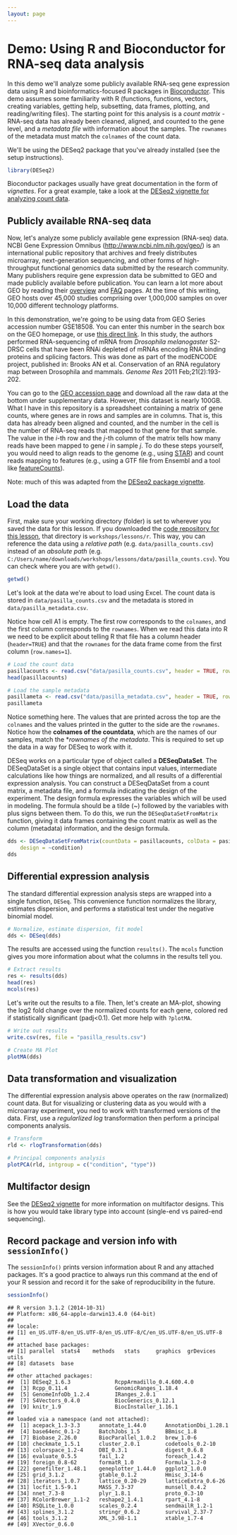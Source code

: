 ```yaml
---
layout: page
---
```




# Demo: Using R and Bioconductor for RNA-seq data analysis

In this demo we'll analyze some publicly available RNA-seq gene expression data using R and bioinformatics-focused R packages in [Bioconductor](http://bioconductor.org/). This demo assumes some familiarity with R (functions, functions, vectors, creating variables, getting help, subsetting, data frames, plotting, and reading/writing files). The starting point for this analysis is a *count matrix* - RNA-seq data has already been cleaned, aligned, and counted to the gene level, and a *metadata file* with information about the samples. The `rownames` of the metadata must match the `colnames` of the count data.

We'll be using the DESeq2 package that you've already installed (see the setup instructions). 


```r
library(DESeq2)
```

Bioconductor packages usually have great documentation in the form of *vignettes*. For a great example, take a look at the [DESeq2 vignette for analyzing count data](http://www.bioconductor.org/packages/release/bioc/vignettes/DESeq2/inst/doc/DESeq2.pdf).




## Publicly available RNA-seq data

Now, let's analyze some publicly available gene expression (RNA-seq) data. NCBI Gene Expression Omnibus (<http://www.ncbi.nlm.nih.gov/geo/>) is an international public repository that archives and freely distributes microarray, next-generation sequencing, and other forms of high-throughput functional genomics data submitted by the research community. Many publishers require gene expression data be submitted to GEO and made publicly available before publication. You can learn a lot more about GEO by reading their [overview](http://www.ncbi.nlm.nih.gov/geo/info/overview.html) and [FAQ](http://www.ncbi.nlm.nih.gov/geo/info/faq.html) pages. At the time of this writing, GEO hosts over 45,000 studies comprising over 1,000,000 samples on over 10,000 different technology platforms.

In this demonstration, we're going to be using data from GEO Series accession number GSE18508. You can enter this number in the search box on the GEO homepage, or use [this direct link](http://www.ncbi.nlm.nih.gov/geo/query/acc.cgi?acc=GSE18508). In this study, the authors performed RNA-sequencing of mRNA from *Drosophila melanogaster* S2-DRSC cells that have been RNAi depleted of mRNAs encoding RNA binding proteins and splicing factors. This was done as part of the modENCODE project, published in: Brooks AN et al. Conservation of an RNA regulatory map between Drosophila and mammals. *Genome Res* 2011 Feb;21(2):193-202.

You can go to the [GEO accession page](http://www.ncbi.nlm.nih.gov/geo/query/acc.cgi?acc=GSE18508) and download all the raw data at the bottom under supplementary data. However, this dataset is nearly 100GB. What I have in this repository is a spreadsheet containing a matrix of gene counts, where genes are in rows and samples are in columns. That is, this data has already been aligned and counted, and the number in the cell is the number of RNA-seq reads that mapped to that gene for that sample. The value in the *i*-th row and the *j*-th column of the matrix tells how many reads have been mapped to gene *i* in sample *j*. To do these steps yourself, you would need to align reads to the genome (e.g., using [STAR](https://code.google.com/p/rna-star/)) and count reads mapping to features (e.g., using a GTF file from Ensembl and a tool like [featureCounts](http://bioinf.wehi.edu.au/featureCounts/)).

Note: much of this was adapted from the [DESeq2 package vignette](http://www.bioconductor.org/packages/release/bioc/vignettes/DESeq2/inst/doc/DESeq2.pdf).

## Load the data

First, make sure your working directory (folder) is set to wherever you saved the data for this lesson. If you downloaded the [code repository for this lesson](https://github.com/bioconnector/workshops/archive/master.zip), that directory is `workshops/lessons/r`. This way, you can reference the data using a *relative path* (e.g. `data/pasilla_counts.csv`) instead of an *absolute path* (e.g. `C:/Users/name/downloads/workshops/lessons/data/pasilla_counts.csv`). You can check where you are with `getwd()`.


```r
getwd()
```

Let's look at the data we're about to load using Excel. The count data is stored in `data/pasilla_counts.csv` and the metadata is stored in `data/pasilla_metadata.csv`. 

Notice how cell A1 is empty. The first row corresponds to the `colnames`, and the first column corresponds to the `rownames`. When we read this data into R we need to be explicit about telling R that file has a column header (`header=TRUE`) and that the `rownames` for the data frame come from the first column (`row.names=1`).


```r
# Load the count data
pasillacounts <- read.csv("data/pasilla_counts.csv", header = TRUE, row.names = 1)
head(pasillacounts)

# Load the sample metadata
pasillameta <- read.csv("data/pasilla_metadata.csv", header = TRUE, row.names = 1)
pasillameta
```

Notice something here. The values that are printed across the top are the `colnames` and the values printed in the gutter to the side are the `rownames`. Notice how the **colnames of the countdata**, which are the names of our samples, match the **rownames of the metadata*. This is required to set up the data in a way for DESeq to work with it.

DESeq works on a particular type of object called a **DESeqDataSet**. The DESeqDataSet is a single object that contains input values, intermediate calculations like how things are normalized, and all results of a differential expression analysis. You can construct a DESeqDataSet from a count matrix, a metadata file, and a formula indicating the design of the experiment. The design formula expresses the variables which will be used in modeling. The formula should be a tilde (~) followed by the variables with plus signs between them. To do this, we run the `DESeqDataSetFromMatrix` function, giving it data frames containing the count matrix as well as the column (metadata) information, and the design formula.


```r
dds <- DESeqDataSetFromMatrix(countData = pasillacounts, colData = pasillameta, 
    design = ~condition)
dds
```

## Differential expression analysis

The standard differential expression analysis steps are wrapped into a single function, `DESeq`. This convenience function normalizes the library, estimates dispersion, and performs a statistical test under the negative binomial model.


```r
# Normalize, estimate dispersion, fit model
dds <- DESeq(dds)
```

The results are accessed using the function `results()`. The `mcols` function gives you more information about what the columns in the results tell you. 


```r
# Extract results
res <- results(dds)
head(res)
mcols(res)
```

Let's write out the results to a file. Then, let's create an MA-plot, showing the log2 fold change over the normalized counts for each gene, colored red if statistically significant (padj<0.1). Get more help with `?plotMA`.


```r
# Write out results
write.csv(res, file = "pasilla_results.csv")

# Create MA Plot
plotMA(dds)
```

## Data transformation and visualization

The differential expression analysis above operates on the raw (normalized) count data. But for visualizing or clustering data as you would with a microarray experiment, you ned to work with transformed versions of the data. First, use a *regularlized log* transformation then perform a principal components analysis.


```r
# Transform
rld <- rlogTransformation(dds)

# Principal components analysis
plotPCA(rld, intgroup = c("condition", "type"))
```

## Multifactor design

See the [DESeq2 vignette](http://www.bioconductor.org/packages/release/bioc/vignettes/DESeq2/inst/doc/DESeq2.pdf) for more information on multifactor designs. This is how you would take library type into account (single-end vs paired-end sequencing).

## Record package and version info with `sessionInfo()`

The `sessionInfo()` prints version information about R and any attached packages. It's a good practice to always run this command at the end of your R session and record it for the sake of reproducibility in the future.


```r
sessionInfo()
```

```
## R version 3.1.2 (2014-10-31)
## Platform: x86_64-apple-darwin13.4.0 (64-bit)
## 
## locale:
## [1] en_US.UTF-8/en_US.UTF-8/en_US.UTF-8/C/en_US.UTF-8/en_US.UTF-8
## 
## attached base packages:
## [1] parallel  stats4    methods   stats     graphics  grDevices utils    
## [8] datasets  base     
## 
## other attached packages:
##  [1] DESeq2_1.6.3              RcppArmadillo_0.4.600.4.0
##  [3] Rcpp_0.11.4               GenomicRanges_1.18.4     
##  [5] GenomeInfoDb_1.2.4        IRanges_2.0.1            
##  [7] S4Vectors_0.4.0           BiocGenerics_0.12.1      
##  [9] knitr_1.9                 BiocInstaller_1.16.1     
## 
## loaded via a namespace (and not attached):
##  [1] acepack_1.3-3.3      annotate_1.44.0      AnnotationDbi_1.28.1
##  [4] base64enc_0.1-2      BatchJobs_1.5        BBmisc_1.8          
##  [7] Biobase_2.26.0       BiocParallel_1.0.2   brew_1.0-6          
## [10] checkmate_1.5.1      cluster_2.0.1        codetools_0.2-10    
## [13] colorspace_1.2-4     DBI_0.3.1            digest_0.6.8        
## [16] evaluate_0.5.5       fail_1.2             foreach_1.4.2       
## [19] foreign_0.8-62       formatR_1.0          Formula_1.2-0       
## [22] genefilter_1.48.1    geneplotter_1.44.0   ggplot2_1.0.0       
## [25] grid_3.1.2           gtable_0.1.2         Hmisc_3.14-6        
## [28] iterators_1.0.7      lattice_0.20-29      latticeExtra_0.6-26 
## [31] locfit_1.5-9.1       MASS_7.3-37          munsell_0.4.2       
## [34] nnet_7.3-8           plyr_1.8.1           proto_0.3-10        
## [37] RColorBrewer_1.1-2   reshape2_1.4.1       rpart_4.1-8         
## [40] RSQLite_1.0.0        scales_0.2.4         sendmailR_1.2-1     
## [43] splines_3.1.2        stringr_0.6.2        survival_2.37-7     
## [46] tools_3.1.2          XML_3.98-1.1         xtable_1.7-4        
## [49] XVector_0.6.0
```
